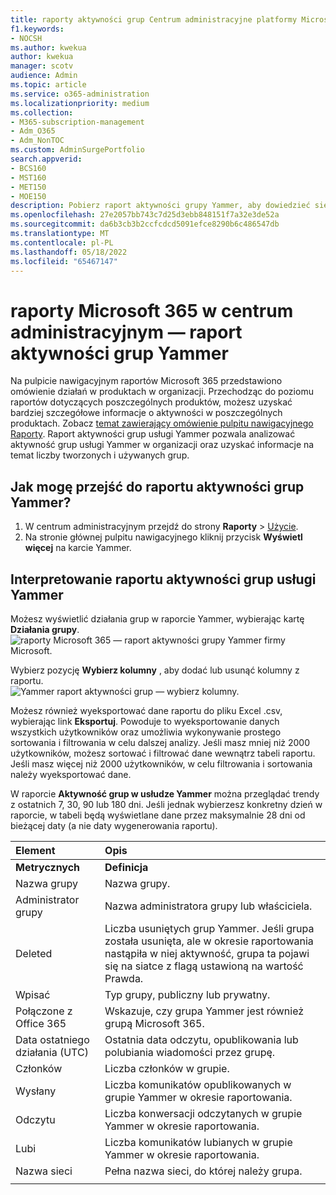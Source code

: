 ```yaml
---
title: raporty aktywności grup Centrum administracyjne platformy Microsoft 365 Yammer
f1.keywords:
- NOCSH
ms.author: kwekua
author: kwekua
manager: scotv
audience: Admin
ms.topic: article
ms.service: o365-administration
ms.localizationpriority: medium
ms.collection:
- M365-subscription-management
- Adm_O365
- Adm_NonTOC
ms.custom: AdminSurgePortfolio
search.appverid:
- BCS160
- MST160
- MET150
- MOE150
description: Pobierz raport aktywności grupy Yammer, aby dowiedzieć się więcej o liczbie grup Yammer tworzonych i używanych w organizacji i ich działaniach.
ms.openlocfilehash: 27e2057bb743c7d25d3ebb848151f7a32e3de52a
ms.sourcegitcommit: da6b3cb3b2ccfcdcd5091efce8290b6c486547db
ms.translationtype: MT
ms.contentlocale: pl-PL
ms.lasthandoff: 05/18/2022
ms.locfileid: "65467147"
---
```

# <a name="microsoft-365-reports-in-the-admin-center---yammer-groups-activity-report"></a>raporty Microsoft 365 w centrum administracyjnym — raport aktywności grup Yammer

Na pulpicie nawigacyjnym raportów Microsoft 365 przedstawiono omówienie działań w produktach w organizacji. Przechodząc do poziomu raportów dotyczących poszczególnych produktów, możesz uzyskać bardziej szczegółowe informacje o aktywności w poszczególnych produktach. Zobacz [temat zawierający omówienie pulpitu nawigacyjnego Raporty](activity-reports.md). Raport aktywności grup usługi Yammer pozwala analizować aktywność grup usługi Yammer w organizacji oraz uzyskać informacje na temat liczby tworzonych i używanych grup.
 
## <a name="how-do-i-get-to-the-yammer-groups-activity-report"></a>Jak mogę przejść do raportu aktywności grup Yammer?

1. W centrum administracyjnym przejdź do strony **Raporty** \> <a href="https://go.microsoft.com/fwlink/p/?linkid=2074756" target="_blank">Użycie</a>. 
2. Na stronie głównej pulpitu nawigacyjnego kliknij przycisk **Wyświetl więcej** na karcie Yammer.
  
## <a name="interpret-the-yammer-groups-activity-report"></a>Interpretowanie raportu aktywności grup usługi Yammer

Możesz wyświetlić działania grup w raporcie Yammer, wybierając kartę **Działania grupy**.<br/>![raporty Microsoft 365 — raport aktywności grupy Yammer firmy Microsoft.](../../media/3afdafe5-9269-402e-8264-c7695ceb227d.png)

Wybierz pozycję **Wybierz kolumny** , aby dodać lub usunąć kolumny z raportu.  <br/> ![Yammer raport aktywności grup — wybierz kolumny.](../../media/54744932-34fe-48c3-9779-1d10c3f05be1.png)

Możesz również wyeksportować dane raportu do pliku Excel .csv, wybierając link **Eksportuj**. Powoduje to wyeksportowanie danych wszystkich użytkowników oraz umożliwia wykonywanie prostego sortowania i filtrowania w celu dalszej analizy. Jeśli masz mniej niż 2000 użytkowników, możesz sortować i filtrować dane wewnątrz tabeli raportu. Jeśli masz więcej niż 2000 użytkowników, w celu filtrowania i sortowania należy wyeksportować dane. 

W raporcie **Aktywność grup w usłudze Yammer** można przeglądać trendy z ostatnich 7, 30, 90 lub 180 dni. Jeśli jednak wybierzesz konkretny dzień w raporcie, w tabeli będą wyświetlane dane przez maksymalnie 28 dni od bieżącej daty (a nie daty wygenerowania raportu).
  
|Element|Opis|
|:-----|:-----|
|**Metrycznych**|**Definicja**|
|Nazwa grupy  <br/> |Nazwa grupy. <br/> |
|Administrator grupy  <br/> |Nazwa administratora grupy lub właściciela.  <br/> |
|Deleted  <br/> |Liczba usuniętych grup Yammer. Jeśli grupa została usunięta, ale w okresie raportowania nastąpiła w niej aktywność, grupa ta pojawi się na siatce z flagą ustawioną na wartość Prawda.  <br/> |
|Wpisać  <br/> |Typ grupy, publiczny lub prywatny. <br/> |
|Połączone z Office 365  <br/> |Wskazuje, czy grupa Yammer jest również grupą Microsoft 365. <br/> |
|Data ostatniego działania (UTC)  <br/> | Ostatnia data odczytu, opublikowania lub polubiania wiadomości przez grupę.  <br/> |
|Członków  <br/> | Liczba członków w grupie.  <br/> |
|Wysłany  <br/> |Liczba komunikatów opublikowanych w grupie Yammer w okresie raportowania. <br/>|
|Odczytu  <br/> |Liczba konwersacji odczytanych w grupie Yammer w okresie raportowania.  <br/> |
|Lubi  <br/> |Liczba komunikatów lubianych w grupie Yammer w okresie raportowania. <br/>|
|Nazwa sieci  <br/> |Pełna nazwa sieci, do której należy grupa. |
|||